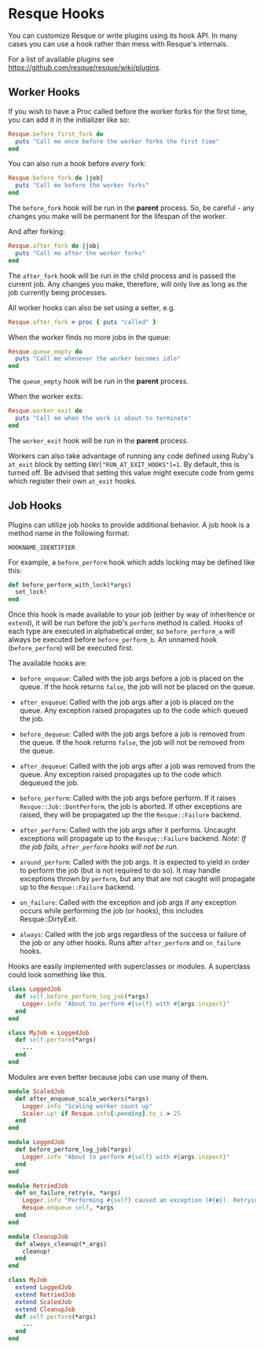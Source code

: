 Resque Hooks
============

You can customize Resque or write plugins using its hook API. In many
cases you can use a hook rather than mess with Resque's internals.

For a list of available plugins see
<https://github.com/resque/resque/wiki/plugins>.


Worker Hooks
------------

If you wish to have a Proc called before the worker forks for the
first time, you can add it in the initializer like so:

``` ruby
Resque.before_first_fork do
  puts "Call me once before the worker forks the first time"
end
```

You can also run a hook before _every_ fork:

``` ruby
Resque.before_fork do |job|
  puts "Call me before the worker forks"
end
```

The `before_fork` hook will be run in the **parent** process. So, be
careful - any changes you make will be permanent for the lifespan of
the worker.

And after forking:

``` ruby
Resque.after_fork do |job|
  puts "Call me after the worker forks"
end
```

The `after_fork` hook will be run in the child process and is passed
the current job. Any changes you make, therefore, will only live as
long as the job currently being processes.

All worker hooks can also be set using a setter, e.g.

``` ruby
Resque.after_fork = proc { puts "called" }
```

When the worker finds no more jobs in the queue:

``` ruby
Resque.queue_empty do
  puts "Call me whenever the worker becomes idle"
end
```

The `queue_empty` hook will be run in the **parent** process.

When the worker exits:

``` ruby
Resque.worker_exit do
  puts "Call me when the work is about to terminate"
end
```

The `worker_exit` hook will be run in the **parent** process.

Workers can also take advantage of running any code defined using Ruby's `at_exit` block by setting
`ENV["RUN_AT_EXIT_HOOKS"]=1`. By default, this is turned off. Be advised that setting this value might execute
code from gems which register their own `at_exit` hooks.

Job Hooks
---------

Plugins can utilize job hooks to provide additional behavior. A job
hook is a method name in the following format:

    HOOKNAME_IDENTIFIER

For example, a `before_perform` hook which adds locking may be defined
like this:

``` ruby
def before_perform_with_lock(*args)
  set_lock!
end
```

Once this hook is made available to your job (either by way of
inheritence or `extend`), it will be run before the job's `perform`
method is called. Hooks of each type are executed in alphabetical order,
so `before_perform_a` will always be executed before `before_perform_b`.
An unnamed hook (`before_perform`) will be executed first.

The available hooks are:

* `before_enqueue`: Called with the job args before a job is placed on the queue.
  If the hook returns `false`, the job will not be placed on the queue.

* `after_enqueue`: Called with the job args after a job is placed on the queue.
  Any exception raised propagates up to the code which queued the job.

* `before_dequeue`: Called with the job args before a job is removed from the queue.
  If the hook returns `false`, the job will not be removed from the queue.

* `after_dequeue`: Called with the job args after a job was removed from the queue.
  Any exception raised propagates up to the code which dequeued the job.

* `before_perform`: Called with the job args before perform. If it raises
  `Resque::Job::DontPerform`, the job is aborted. If other exceptions
  are raised, they will be propagated up the the `Resque::Failure`
  backend.

* `after_perform`: Called with the job args after it performs. Uncaught
  exceptions will propagate up to the `Resque::Failure` backend. *Note: If the job fails, `after_perform` hooks will not be run.*

* `around_perform`: Called with the job args. It is expected to yield in order
  to perform the job (but is not required to do so). It may handle exceptions
  thrown by `perform`, but any that are not caught will propagate up to the
  `Resque::Failure` backend.

* `on_failure`: Called with the exception and job args if any exception occurs
  while performing the job (or hooks), this includes Resque::DirtyExit.

* `always`: Called with the job args regardless of the success or failure of 
  the job or any other hooks. Runs after `after_perform` and `on_failure` hooks. 

Hooks are easily implemented with superclasses or modules. A superclass could
look something like this.

``` ruby
class LoggedJob
  def self.before_perform_log_job(*args)
    Logger.info "About to perform #{self} with #{args.inspect}"
  end
end

class MyJob < LoggedJob
  def self.perform(*args)
    ...
  end
end
```

Modules are even better because jobs can use many of them.

``` ruby
module ScaledJob
  def after_enqueue_scale_workers(*args)
    Logger.info "Scaling worker count up"
    Scaler.up! if Resque.info[:pending].to_i > 25
  end
end

module LoggedJob
  def before_perform_log_job(*args)
    Logger.info "About to perform #{self} with #{args.inspect}"
  end
end

module RetriedJob
  def on_failure_retry(e, *args)
    Logger.info "Performing #{self} caused an exception (#{e}). Retrying..."
    Resque.enqueue self, *args
  end
end

module CleanupJob
  def always_cleanup(*_args)
    cleanup!
  end
end

class MyJob
  extend LoggedJob
  extend RetriedJob
  extend ScaledJob
  extend CleanupJob
  def self.perform(*args)
    ...
  end
end
```
